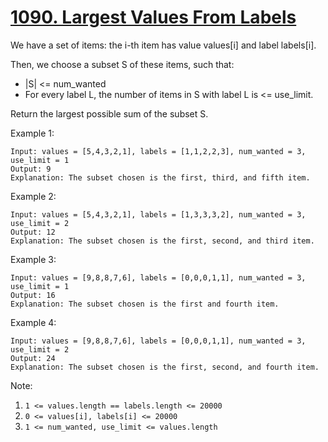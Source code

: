 # [1090. Largest Values From Labels](https://leetcode.com/problems/largest-values-from-labels/)

We have a set of items: the i-th item has value values[i] and label labels[i].

Then, we choose a subset S of these items, such that:

- |S| <= num_wanted
- For every label L, the number of items in S with label L is <= use_limit.

Return the largest possible sum of the subset S.

Example 1:

```text
Input: values = [5,4,3,2,1], labels = [1,1,2,2,3], num_wanted = 3, use_limit = 1
Output: 9
Explanation: The subset chosen is the first, third, and fifth item.
```

Example 2:

```text
Input: values = [5,4,3,2,1], labels = [1,3,3,3,2], num_wanted = 3, use_limit = 2
Output: 12
Explanation: The subset chosen is the first, second, and third item.
```

Example 3:

```text
Input: values = [9,8,8,7,6], labels = [0,0,0,1,1], num_wanted = 3, use_limit = 1
Output: 16
Explanation: The subset chosen is the first and fourth item.
```

Example 4:

```text
Input: values = [9,8,8,7,6], labels = [0,0,0,1,1], num_wanted = 3, use_limit = 2
Output: 24
Explanation: The subset chosen is the first, second, and fourth item.
```

Note:

1. `1 <= values.length == labels.length <= 20000`
1. `0 <= values[i], labels[i] <= 20000`
1. `1 <= num_wanted, use_limit <= values.length`
